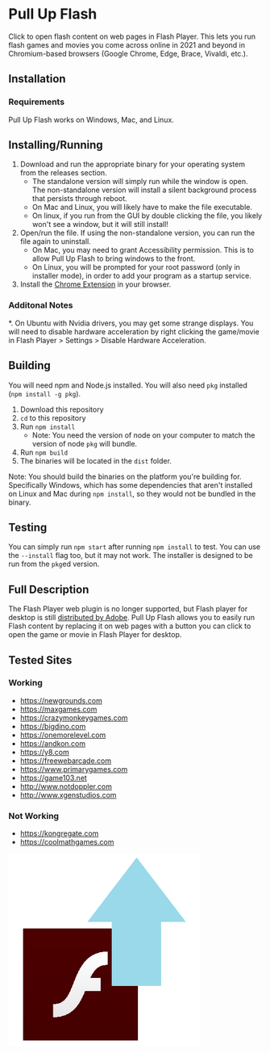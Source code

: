 # Pull Up Flash

Click to open flash content on web pages in Flash Player. This lets you run flash games and movies you come across online in 2021 and beyond in Chromium-based browsers (Google Chrome, Edge, Brace, Vivaldi, etc.).

## Installation

### Requirements

Pull Up Flash works on Windows, Mac, and Linux.

## Installing/Running

1. Download and run the appropriate binary for your operating system from the releases section.
    * The standalone version will simply run while the window is open. The non-standalone version will install a silent background process that persists through reboot.
    * On Mac and Linux, you will likely have to make the file executable.
    * On linux, if you run from the GUI by double clicking the file, you likely won't see a window, but it will still install!
2. Open/run the file. If using the non-standalone version, you can run the file again to uninstall.
    * On Mac, you may need to grant Accessibility permission. This is to allow Pull Up Flash to bring windows to the front.
    * On Linux, you will be prompted for your root password (only in installer mode), in order to add your program as a startup service.
3. Install the [Chrome Extension](https://github.com/jamesgrams/pull-up-flash-extension) in your browser.

### Additonal Notes

*. On Ubuntu with Nvidia drivers, you may get some strange displays. You will need to disable hardware acceleration by right clicking the game/movie in Flash Player > Settings > Disable Hardware Acceleration.

## Building

You will need npm and Node.js installed. You will also need `pkg` installed (`npm install -g pkg`).

1. Download this repository
2. `cd` to this repository
3. Run `npm install`
    * Note: You need the version of node on your computer to match the version of node `pkg` will bundle.
4. Run `npm build`
5. The binaries will be located in the `dist` folder.

Note: You should build the binaries on the platform you're building for. Specifically Windows, which has some dependencies that aren't installed on Linux and Mac during `npm install`, so they would not be bundled in the binary.

## Testing

You can simply run `npm start` after running `npm install` to test. You can use the `--install` flag too, but it may not work. The installer is designed to be run from the `pkg`ed version.

## Full Description

The Flash Player web plugin is no longer supported, but Flash player for desktop is still [distributed by Adobe](https://www.adobe.com/support/flashplayer/debug_downloads.html). Pull Up Flash allows you to easily run Flash content by replacing it on web pages with a button you can click to open the game or movie in Flash Player for desktop.

## Tested Sites

### Working
* https://newgrounds.com
* https://maxgames.com
* https://crazymonkeygames.com
* https://bigdino.com
* https://onemorelevel.com
* https://andkon.com
* https://y8.com
* https://freewebarcade.com
* https://www.primarygames.com
* https://game103.net
* http://www.notdoppler.com
* http://www.xgenstudios.com

### Not Working
* https://kongregate.com
* https://coolmathgames.com

![Pull Up Flash Logo](./assets/logo.png)